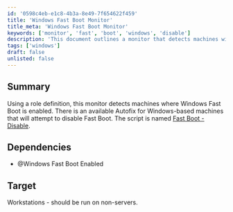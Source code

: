 ```yaml
---
id: '0598c4eb-e1c8-4b3a-8e49-7f654622f459'
title: 'Windows Fast Boot Monitor'
title_meta: 'Windows Fast Boot Monitor'
keywords: ['monitor', 'fast', 'boot', 'windows', 'disable']
description: 'This document outlines a monitor that detects machines with Windows Fast Boot enabled and provides an Autofix for Windows-based machines to disable it. It is intended for workstations and should not be run on servers.'
tags: ['windows']
draft: false
unlisted: false
---
```


## Summary

Using a role definition, this monitor detects machines where Windows Fast Boot is enabled. There is an available Autofix for Windows-based machines that will attempt to disable Fast Boot. The script is named [Fast Boot - Disable](<../scripts/Fast Boot - Disable.md>).

## Dependencies

- @Windows Fast Boot Enabled

## Target

Workstations - should be run on non-servers.
